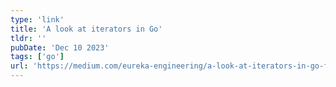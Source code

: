 ```yaml
---
type: 'link'
title: 'A look at iterators in Go'
tldr: ''
pubDate: 'Dec 10 2023'
tags: ['go']
url: 'https://medium.com/eureka-engineering/a-look-at-iterators-in-go-f8e86062937c'
---
```

